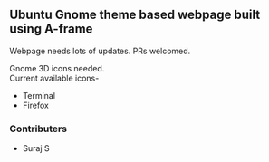 <h2>Ubuntu Gnome theme based webpage built using A-frame</h2>
Webpage needs lots of updates. 
PRs welcomed. 

Gnome 3D icons needed.<br>
Current available icons-
<ul>
  <li>Terminal</li>
  <li>Firefox</li>
</ul>
<h3>Contributers</h3>
<ul>
  <li>Suraj S</li>
</ul>
